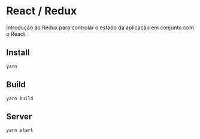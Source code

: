 # React / Redux

Introdução ao Redux para controlar o estado da aplicação em conjunto com o React

## Install

```
yarn
```

## Build

```
yarn build
```

## Server

```
yarn start
```
